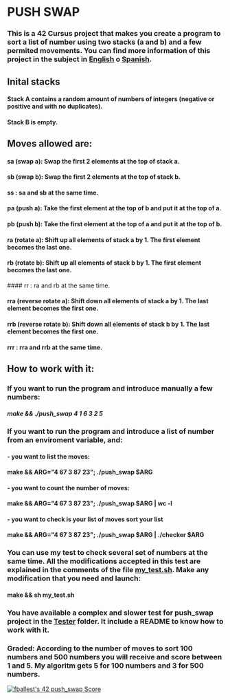 # PUSH SWAP

### This is a 42 Cursus project that makes you create a program to sort a list of number using two stacks (a and b) and a few permited movements. You can find more information of this project in the subject in [English](Subject/en.subject.pdf) o [Spanish](Subject/es.subject.pdf).

## Inital stacks
#### Stack A contains a random amount of numbers of integers (negative or positive and with no duplicates).
#### Stack B is empty.

## Moves allowed are:
#### sa (swap a): Swap the first 2 elements at the top of stack a.
#### sb (swap b): Swap the first 2 elements at the top of stack b.
#### ss : sa and sb at the same time.
#### pa (push a): Take the first element at the top of b and put it at the top of a.
#### pb (push b): Take the first element at the top of a and put it at the top of b.
#### ra (rotate a): Shift up all elements of stack a by 1. The first element becomes the last one.
#### rb (rotate b): Shift up all elements of stack b by 1. The first element becomes the last one.
#### rr : ra and rb at the same time.
#### rra (reverse rotate a): Shift down all elements of stack a by 1. The last element becomes the first one.
#### rrb (reverse rotate b): Shift down all elements of stack b by 1. The last element becomes the first one.
#### rrr : rra and rrb at the same time.

## How to work with it:
### If you want to run the program and introduce manually a few numbers:
##### make && ./push_swap 4 1 6 3 2 5
### If you want to run the program and introduce a list of number from an enviroment variable, and:
#### - you want to list the moves:
#### make && ARG="4 67 3 87 23"; ./push_swap $ARG
#### - you want to count the number of moves:
#### make && ARG="4 67 3 87 23"; ./push_swap $ARG | wc -l
#### - you want to check is your list of moves sort your list
#### make && ARG="4 67 3 87 23"; ./push_swap $ARG | ./checker $ARG
### You can use my test to check several set of numbers at the same time. All the modifications accepted in this test are explained in the comments of the file [my_test.sh](my_test.sh). Make any modification that you need and launch:
#### make && sh my_test.sh
### You have available a complex and slower test for push_swap project in the [Tester](Tester/) folder. It include a README to know how to work with it.

### Graded: According to the number of moves to sort 100 numbers and 500 numbers you will receive and score between 1 and 5. My algoritm gets 5 for 100 numbers and 3 for 500 numbers.

[![fballest's 42 push_swap Score](https://badge42.vercel.app/api/v2/cl45d74de005409l9l5r3ozl6/project/2138660)](https://github.com/JaeSeoKim/badge42) 